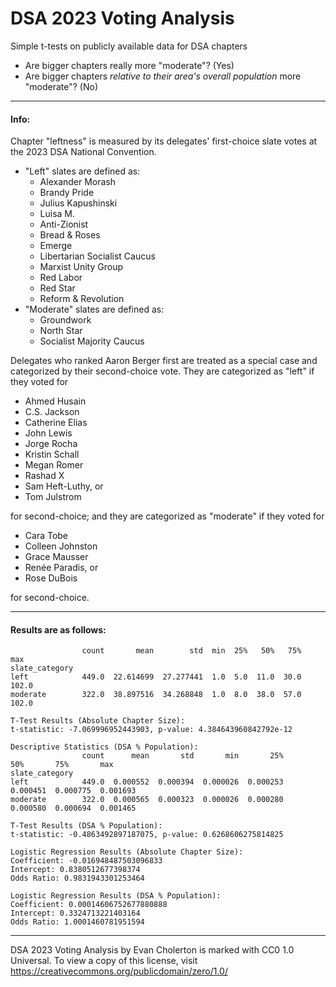 # DSA 2023 Voting Analysis
Simple t-tests on publicly available data for DSA chapters

- Are bigger chapters really more "moderate"? (Yes)
- Are bigger chapters *relative to their area's overall population* more "moderate"? (No)

---

#### Info:

Chapter "leftness" is measured by its delegates' first-choice slate votes at the 2023 DSA National Convention.

- "Left" slates are defined as:
   - Alexander Morash
   - Brandy Pride
   - Julius Kapushinski
   - Luisa M.
   - Anti-Zionist
   - Bread & Roses
   - Emerge
   - Libertarian Socialist Caucus
   - Marxist Unity Group
   - Red Labor
   - Red Star
   - Reform & Revolution
- "Moderate" slates are defined as:
   - Groundwork
   - North Star
   - Socialist Majority Caucus

Delegates who ranked Aaron Berger first are treated as a special case and categorized by their second-choice vote. They are categorized as "left" if they voted for 
- Ahmed Husain
- C.S. Jackson
- Catherine Elias
- John Lewis
- Jorge Rocha
- Kristin Schall
- Megan Romer
- Rashad X
- Sam Heft-Luthy, or
- Tom Julstrom

for second-choice; and they are categorized as "moderate" if they voted for
- Cara Tobe
- Colleen Johnston
- Grace Mausser
- Renée Paradis, or
- Rose DuBois

for second-choice.

---

#### Results are as follows:

```Descriptive Statistics (Absolute Chapter Size):
                count       mean        std  min  25%   50%   75%    max
slate_category                                                          
left            449.0  22.614699  27.277441  1.0  5.0  11.0  30.0  102.0
moderate        322.0  38.897516  34.268848  1.0  8.0  38.0  57.0  102.0

T-Test Results (Absolute Chapter Size):
t-statistic: -7.069996952443903, p-value: 4.384643960842792e-12

Descriptive Statistics (DSA % Population):
                count      mean       std       min       25%       50%       75%       max
slate_category                                                                             
left            449.0  0.000552  0.000394  0.000026  0.000253  0.000451  0.000775  0.001693
moderate        322.0  0.000565  0.000323  0.000026  0.000280  0.000580  0.000694  0.001465

T-Test Results (DSA % Population):
t-statistic: -0.4863492897187075, p-value: 0.6268606275814825

Logistic Regression Results (Absolute Chapter Size):
Coefficient: -0.016948487503096833
Intercept: 0.8380512677398374
Odds Ratio: 0.9831943301253464

Logistic Regression Results (DSA % Population):
Coefficient: 0.00014606752677880888
Intercept: 0.3324713221403164
Odds Ratio: 1.0001460781951594
```
---

DSA 2023 Voting Analysis by Evan Cholerton is marked with CC0 1.0 Universal. To view a copy of this license, visit https://creativecommons.org/publicdomain/zero/1.0/
